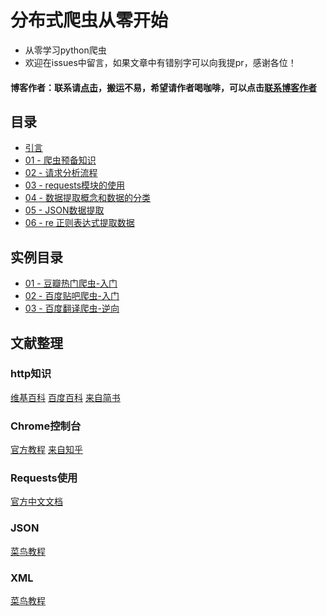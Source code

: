 # 分布式爬虫从零开始

* 从零学习python爬虫
* 欢迎在issues中留言，如果文章中有错别字可以向我提pr，感谢各位！

#### 博客作者：联系请[点击](https://k8sadmin.info/lian-xi-zuo-zhe)，搬运不易，希望请作者喝咖啡，可以点击[联系博客作者](https://k8sadmin.info/lian-xi-zuo-zhe)

## 目录

* [引言 ](https://github.com/CriseLYJ/Python-crawler-tutorial-starts-from-zero/blob/master/引言.md)
* [01 - 爬虫预备知识](https://github.com/CriseLYJ/Python-crawler-tutorial-starts-from-zero/blob/master/%E7%88%AC%E8%99%AB%E9%A2%84%E5%A4%87%E7%9F%A5%E8%AF%86.md)
* [02 - 请求分析流程](https://github.com/CriseLYJ/Python-crawler-tutorial-starts-from-zero/blob/master/%E8%AF%B7%E6%B1%82%E5%88%86%E6%9E%90.md)
* [03 - requests模块的使用](https://github.com/CriseLYJ/Python-crawler-tutorial-starts-from-zero/blob/master/%E7%BD%91%E7%BB%9C%E8%AF%B7%E6%B1%82%E6%A8%A1%E5%9D%97%E7%9A%84%E4%BD%BF%E7%94%A8.md)
* [04 - 数据提取概念和数据的分类](https://github.com/CriseLYJ/Python-crawler-tutorial-starts-from-zero/blob/master/%E6%95%B0%E6%8D%AE%E6%8F%90%E5%8F%96%E6%A6%82%E5%BF%B5%E5%92%8C%E6%95%B0%E6%8D%AE%E7%9A%84%E5%88%86%E7%B1%BB.md)
* [05 - JSON数据提取](https://github.com/CriseLYJ/Python-crawler-tutorial-starts-from-zero/blob/master/JSON数据提取.md)
* [06 - re 正则表达式提取数据](https://github.com/CriseLYJ/Python-crawler-tutorial-starts-from-zero/blob/master/06%20-%20%E6%AD%A3%E5%88%99%E8%A1%A8%E8%BE%BE%E5%BC%8F%20%E6%8F%90%E5%8F%96%E6%95%B0%E6%8D%AE.md)

## 实例目录

* [01 - 豆瓣热门爬虫-入门](https://github.com/CriseLYJ/Python-crawler-tutorial-starts-from-zero/blob/master/01-%E8%B1%86%E7%93%A3%E7%94%B5%E5%BD%B1.md)
* [02 - 百度贴吧爬虫-入门](https://github.com/CriseLYJ/Python-crawler-tutorial-starts-from-zero/blob/master/02-%E7%99%BE%E5%BA%A6%E8%B4%B4%E5%90%A7.md)
* [03 - 百度翻译爬虫-逆向](https://github.com/CriseLYJ/Python-crawler-tutorial-starts-from-zero/blob/master/03-%E7%99%BE%E5%BA%A6%E7%BF%BB%E8%AF%91.md)

## 文献整理

### http知识

[维基百科](https://zh.wikipedia.org/wiki/%E8%B6%85%E6%96%87%E6%9C%AC%E4%BC%A0%E8%BE%93%E5%8D%8F%E8%AE%AE) [百度百科](https://baike.baidu.com/item/http) [来自简书](https://www.jianshu.com/p/a6d086a3997d)

### Chrome控制台

[官方教程](https://developers.google.com/web/tools/chrome-devtools/console/?hl=zh-cn) [来自知乎](https://zhuanlan.zhihu.com/p/39340856)

### Requests使用

[官方中文文档](http://docs.python-requests.org/zh_CN/latest/index.html)

### JSON

[菜鸟教程](http://www.runoob.com/json/json-tutorial.html)

### XML

[菜鸟教程](http://www.runoob.com/xml/xml-tutorial.html)

